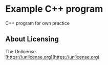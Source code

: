 # Example C++ program
C++ program for own practice

## About Licensing
The Unlicense  
[https://unlicense.org](https://unlicense.org)
